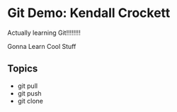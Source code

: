 # Git Demo: Kendall Crockett

Actually learning Git!!!!!!!!

Gonna Learn Cool Stuff

## Topics
- git pull
- git push
- git clone


